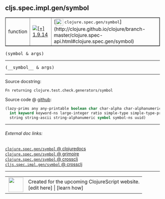## cljs.spec.impl.gen/symbol



 <table border="1">
<tr>
<td>function</td>
<td><a href="https://github.com/cljsinfo/cljs-api-docs/tree/1.9.14"><img valign="middle" alt="[+] 1.9.14" title="Added in 1.9.14" src="https://img.shields.io/badge/+-1.9.14-lightgrey.svg"></a> </td>
<td>
[<img height="24px" valign="middle" src="http://i.imgur.com/1GjPKvB.png"> <samp>clojure.spec.gen/symbol</samp>](http://clojure.github.io/clojure/branch-master/clojure.spec-api.html#clojure.spec.gen/symbol)
</td>
</tr>
</table>

<samp>(symbol & args)</samp><br>

---

 <samp>
(__symbol__ & args)<br>
</samp>

---





Source docstring:

```
Fn returning clojure.test.check.generators/symbol
```


Source code @ [github]():

```clj
(lazy-prims any any-printable boolean char char-alpha char-alphanumeric char-ascii double
  int keyword keyword-ns large-integer ratio simple-type simple-type-printable
  string string-ascii string-alphanumeric symbol symbol-ns uuid)
```

<!--
Repo - tag - source tree - lines:

 <pre>

</pre>

-->

---



###### External doc links:

[`clojure.spec.gen/symbol` @ clojuredocs](http://clojuredocs.org/clojure.spec.gen/symbol)<br>
[`clojure.spec.gen/symbol` @ grimoire](http://conj.io/store/v1/org.clojure/clojure/1.7.0-beta3/clj/clojure.spec.gen/symbol/)<br>
[`clojure.spec.gen/symbol` @ crossclj](http://crossclj.info/fun/clojure.spec.gen/symbol.html)<br>
[`cljs.spec.impl.gen/symbol` @ crossclj](http://crossclj.info/fun/cljs.spec.impl.gen.cljs/symbol.html)<br>

---

 <table>
<tr><td>
<img valign="middle" align="right" width="48px" src="http://i.imgur.com/Hi20huC.png">
</td><td>
Created for the upcoming ClojureScript website.<br>
[edit here] | [learn how]
</td></tr></table>

[edit here]:https://github.com/cljsinfo/cljs-api-docs/blob/master/cljsdoc/cljs.spec.impl.gen/symbol.cljsdoc
[learn how]:https://github.com/cljsinfo/cljs-api-docs/wiki/cljsdoc-files

<!--

This information was too distracting to show to readers, but I'll leave it
commented here since it is helpful to:

- pretty-print the data used to generate this document
- and show how to retrieve that data



The API data for this symbol:

```clj
{:ns "cljs.spec.impl.gen",
 :name "symbol",
 :signature ["[& args]"],
 :name-encode "symbol",
 :history [["+" "1.9.14"]],
 :type "function",
 :clj-equiv {:full-name "clojure.spec.gen/symbol",
             :url "http://clojure.github.io/clojure/branch-master/clojure.spec-api.html#clojure.spec.gen/symbol"},
 :full-name-encode "cljs.spec.impl.gen/symbol",
 :source {:code "(lazy-prims any any-printable boolean char char-alpha char-alphanumeric char-ascii double\n  int keyword keyword-ns large-integer ratio simple-type simple-type-printable\n  string string-ascii string-alphanumeric symbol symbol-ns uuid)",
          :title "Source code",
          :repo "clojurescript",
          :tag "r1.9.36",
          :filename "src/main/cljs/cljs/spec/impl/gen.cljs",
          :lines [72 74],
          :url "https://github.com/clojure/clojurescript/blob/r1.9.36/src/main/cljs/cljs/spec/impl/gen.cljs#L72-L74"},
 :usage ["(symbol & args)"],
 :full-name "cljs.spec.impl.gen/symbol",
 :docstring "Fn returning clojure.test.check.generators/symbol",
 :cljsdoc-url "https://github.com/cljsinfo/cljs-api-docs/blob/master/cljsdoc/cljs.spec.impl.gen/symbol.cljsdoc"}

```

Retrieve the API data for this symbol:

```clj
;; from Clojure REPL
(require '[clojure.edn :as edn])
(-> (slurp "https://raw.githubusercontent.com/cljsinfo/cljs-api-docs/catalog/cljs-api.edn")
    (edn/read-string)
    (get-in [:symbols "cljs.spec.impl.gen/symbol"]))
```

-->
